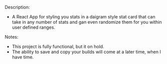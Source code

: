 Description:
 - A React App for styling you stats in a daigram style stat card that can take in any number of stats and gan even randomize them for you within user defined ranges.

Notes:
 - This project is fully functional, but it on hold.
 - The ability to save and copy your builds will come at a later time, when I have time.
